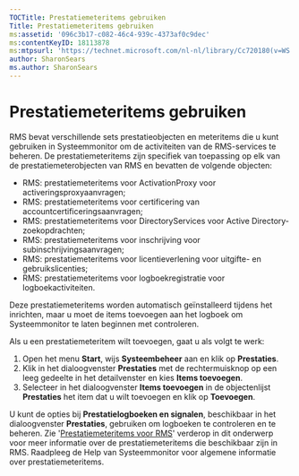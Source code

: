 ```yaml
---
TOCTitle: Prestatiemeteritems gebruiken
Title: Prestatiemeteritems gebruiken
ms:assetid: '096c3b17-c082-46c4-939c-4373af0c9dec'
ms:contentKeyID: 18113878
ms:mtpsurl: 'https://technet.microsoft.com/nl-nl/library/Cc720180(v=WS.10)'
author: SharonSears
ms.author: SharonSears
---
```


Prestatiemeteritems gebruiken
=============================

RMS bevat verschillende sets prestatieobjecten en meteritems die u kunt gebruiken in Systeemmonitor om de activiteiten van de RMS-services te beheren. De prestatiemeteritems zijn specifiek van toepassing op elk van de prestatiemeterobjecten van RMS en bevatten de volgende objecten:

-   RMS: prestatiemeteritems voor ActivationProxy voor activeringsproxyaanvragen;
-   RMS: prestatiemeteritems voor certificering van accountcertificeringsaanvragen;
-   RMS: prestatiemeteritems voor DirectoryServices voor Active Directory-zoekopdrachten;
-   RMS: prestatiemeteritems voor inschrijving voor subinschrijvingsaanvragen;
-   RMS: prestatiemeteritems voor licentieverlening voor uitgifte- en gebruikslicenties;
-   RMS: prestatiemeteritems voor logboekregistratie voor logboekactiviteiten.

Deze prestatiemeteritems worden automatisch geïnstalleerd tijdens het inrichten, maar u moet de items toevoegen aan het logboek om Systeemmonitor te laten beginnen met controleren.

Als u een prestatiemeteritem wilt toevoegen, gaat u als volgt te werk:

1.  Open het menu **Start**, wijs **Systeembeheer** aan en klik op **Prestaties**.
2.  Klik in het dialoogvenster **Prestaties** met de rechtermuisknop op een leeg gedeelte in het detailvenster en kies **Items toevoegen**.
3.  Selecteer in het dialoogvenster **Items toevoegen** in de objectenlijst **Prestaties** het item dat u wilt toevoegen en klik op **Toevoegen**.

U kunt de opties bij **Prestatielogboeken en signalen**, beschikbaar in het dialoogvenster **Prestaties**, gebruiken om logboeken te controleren en te beheren. Zie '[Prestatiemeteritems voor RMS](https://technet.microsoft.com/a2f4e30d-3c6f-4e74-bd11-8f2103f88b0c)' verderop in dit onderwerp voor meer informatie over de prestatiemeteritems die beschikbaar zijn in RMS. Raadpleeg de Help van Systeemmonitor voor algemene informatie over prestatiemeteritems.
